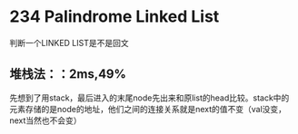 # 234 Palindrome Linked List

判断一个LINKED LIST是不是回文

## 堆栈法：：2ms,49%
先想到了用stack，最后进入的末尾node先出来和原list的head比较。stack中的元素存储的是node的地址，他们之间的连接关系就是next的值不变（val没变，next当然也不会变）

